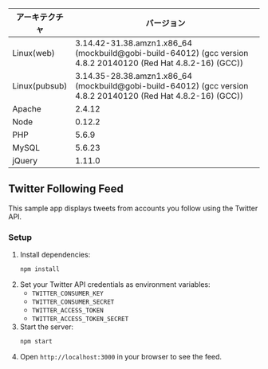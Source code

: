| アーキテクチャ		| バージョン |
| ---							| --- |
| Linux(web)			| 3.14.42-31.38.amzn1.x86_64 (mockbuild@gobi-build-64012) (gcc version 4.8.2 20140120 (Red Hat 4.8.2-16) (GCC)) |
| Linux(pubsub)		| 3.14.35-28.38.amzn1.x86_64 (mockbuild@gobi-build-64012) (gcc version 4.8.2 20140120 (Red Hat 4.8.2-16) (GCC)) |
| Apache					| 2.4.12 |
| Node						| 0.12.2 |
| PHP							| 5.6.9 |
| MySQL						| 5.6.23 |
| jQuery					| 1.11.0 |
## Twitter Following Feed

This sample app displays tweets from accounts you follow using the Twitter API.

### Setup

1. Install dependencies:
   ```bash
   npm install
   ```
2. Set your Twitter API credentials as environment variables:
   - `TWITTER_CONSUMER_KEY`
   - `TWITTER_CONSUMER_SECRET`
   - `TWITTER_ACCESS_TOKEN`
   - `TWITTER_ACCESS_TOKEN_SECRET`
3. Start the server:
   ```bash
   npm start
   ```
4. Open `http://localhost:3000` in your browser to see the feed.
